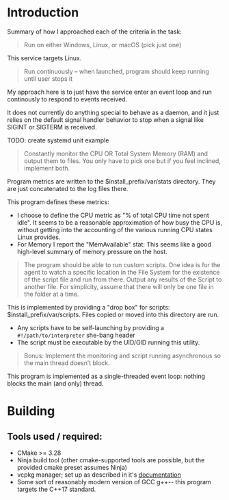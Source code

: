 # Introduction

Summary of how I approached each of the criteria in the task:

> Run on either Windows, Linux, or macOS (pick just one)

This service targets Linux.

> Run continuously – when launched, program should keep running until user stops it

My approach here is to just have the service enter an event loop and run continously to respond to
events received.  

It does not currently do anything special to behave as a daemon, and it just relies on the default signal handler behavior to stop when a signal like SIGINT or SIGTERM is received.

TODO: create systemd unit example

> Constantly monitor the CPU OR Total System Memory (RAM) and output them to files. You only have to 
> pick one but if you feel inclined, implement both.

Program metrics are written to the $install_prefix/var/stats directory.  They are just concatenated to the log files there.

This program defines these metrics:

 * I choose to define the CPU metric as "% of total CPU time not spent idle". It seems to be a 
   reasonable approximation of how busy the CPU is, without getting into the accounting of the various 
   running CPU states Linux provides.
 * For Memory I report the "MemAvailable" stat:  This seems like a good high-level summary of memory
   pressure on the host.  

> The program should be able to run custom scripts. One idea is for the agent to watch a specific location in the File System for the existence of the script file and run from there. Output any results of the Script to another file. For simplicity, assume that there will only be one file in the folder at a time.

This is implemented by providing a "drop box" for scripts: $install_prefix/var/scripts.  Files copied or
moved into this directory are run.

 * Any scripts have to be self-launching by providing a `#!/path/to/interpreter` she-bang header
 * The script must be executable by the UID/GID running this utility.

> Bonus: Implement the monitoring and script running asynchronous so the main thread doesn’t block.

This program is implemented as a single-threaded event loop: nothing blocks the main (and only) thread.

# Building

## Tools used / required:

 * CMake >= 3.28
 * Ninja build tool (other cmake-supported tools are possible, but the provided cmake preset assumes Ninja)
 * vcpkg manager; set up as described in it's [documentation](https://learn.microsoft.com/en-us/vcpkg/get_started/get-started?pivots=shell-powershell)
 * Some sort of reasonably modern version of GCC g++-- this program targets the C++17 standard.
